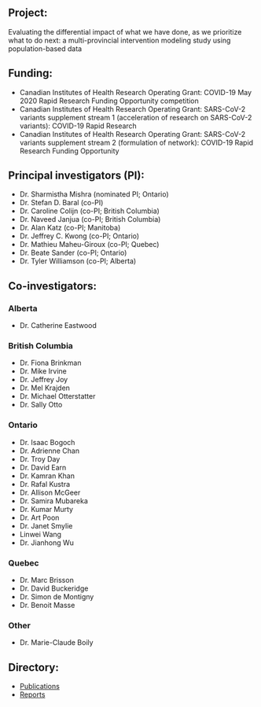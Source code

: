 ## Project: 
Evaluating the differential impact of what we have done, as we prioritize what to do next: a multi-provincial intervention modeling study using population-based data 

## Funding:
* Canadian Institutes of Health Research Operating Grant: COVID-19 May 2020 Rapid Research Funding Opportunity competition
* Canadian Institutes of Health Research Operating Grant: SARS-CoV-2 variants supplement stream 1 (acceleration of research on SARS-CoV-2 variants): COVID-19 Rapid Research 
* Canadian Institutes of Health Research Operating Grant: SARS-CoV-2 variants supplement stream 2 (formulation of network): COVID-19 Rapid Research Funding Opportunity

## Principal investigators (PI):
* Dr. Sharmistha Mishra (nominated PI; Ontario)
* Dr. Stefan D. Baral (co-PI)
* Dr. Caroline Colijn (co-PI; British Columbia)
* Dr. Naveed Janjua (co-PI; British Columbia)
* Dr. Alan Katz (co-PI; Manitoba)
* Dr. Jeffrey C. Kwong (co-PI; Ontario)
* Dr. Mathieu Maheu-Giroux (co-PI; Quebec)
* Dr. Beate Sander (co-PI; Ontario)
* Dr. Tyler Williamson (co-PI; Alberta)

## Co-investigators:

### Alberta
* Dr. Catherine Eastwood

### British Columbia
* Dr. Fiona Brinkman
* Dr. Mike Irvine
* Dr. Jeffrey Joy
* Dr. Mel Krajden
* Dr. Michael Otterstatter
* Dr. Sally Otto

### Ontario
* Dr. Isaac Bogoch
* Dr. Adrienne Chan
* Dr. Troy Day
* Dr. David Earn
* Dr. Kamran Khan
* Dr. Rafal Kustra
* Dr. Allison McGeer
* Dr. Samira Mubareka
* Dr. Kumar Murty
* Dr. Art Poon
* Dr. Janet Smylie
* Linwei Wang
* Dr. Jianhong Wu

### Quebec
* Dr. Marc Brisson
* Dr. David Buckeridge
* Dr. Simon de Montigny
* Dr. Benoit Masse

### Other
* Dr. Marie-Claude Boily

## Directory:
* [Publications](https://github.com/mishra-lab/cihr-multiprovince-covid-project/tree/main/publications/)
* [Reports](https://github.com/mishra-lab/cihr-multiprovince-covid-project/tree/main/Reports) 
